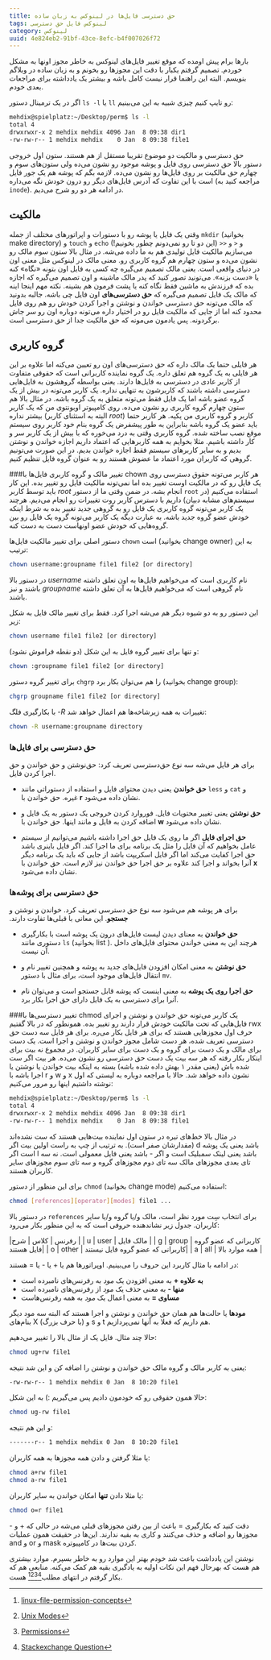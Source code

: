 ```yaml
---
title: حق دسترسی فایل‌ها در لینوکس به زبان ساده
tags: لینوکس فایل حق دسترسی
category: لینوکس
uuid: 4e824eb2-91bf-43ce-8efc-b4f007026f72
---
```

بارها برام پیش اومده که موقع تغییر فایل‌های لینوکس به خاطر مجوز اونها به مشکل خوردم. تصمیم گرفتم یکبار با دقت این مجوزها رو بخونم و به زبان ساده در وبلاگم بنویسم. البته این راهنما قرار نیست کامل باشه و بیشتر یک یادداشته برای مراجعات بعدی خودم.

اگر در یک ترمینال دستور `ls -l` یا `ll` رو تایپ کنیم چیزی شبیه به این می‌بینیم:

~~~bash
mehdix@spielplatz:~/Desktop/perm$ ls -l
total 4
drwxrwxr-x 2 mehdix mehdix 4096 Jan  8 09:38 dir1
-rw-rw-r-- 1 mehdix mehdix    0 Jan  8 09:38 file1
~~~

حق دسترسی و مالکیت دو موضوع تقریبا مستقل از هم هستند. ستون اول خروجی دستور بالا حق دسترسی روی فایل و پوشه موجود رو نشون می‌ده ولی ستون‌های سوم و چهارم حق مالکیت بر روی فایل‌ها رو نشون می‌ده. لازمه بگم که پوشه هم یک جور فایل است با این تفاوت که آدرس فایل‌های دیگر رو درون خودش نگه می‌داره (مراجعه کنید به `inode`). در ادامه هر دو رو شرح می‌دیم.


## مالکیت
وقتی یک فایل یا پوشه رو با دستورات و اپراتورهای مختلف از جمله `mkdir`  (بخوانید make directory) و `touch` و `echo` و `<` و `<<`  (این دو تا رو نمی‌دونم چطور بخونیم!) می‌سازیم مالکیت فایل تولیدی هم به ما داده می‌شه. در مثال بالا ستون سوم مالک رو نشون می‌ده و ستون چهارم هم گروه کاربری رو. معنی مالک در لینوکس مثل معنی اون در دنیای واقعی است. یعنی مالک تصمیم می‌گیره چه کسی به فایل اون بتونه «نگاه» کنه یا «دست بزنه». می‌تونید تصور کنید که پدر مالک ماشینه و اون تصمیم می‌گیره که اجازه بده که فرزندش به ماشین فقط نگاه کنه یا پشت فرمون هم بشینه.
نکته مهم اینجا اینه که مالک یک فایل تصمیم می‌گیره که **حق دسترسی‌های**‌ اون فایل چی باشه. جالبه بدونید که مالک می‌تونه حق دسترسی خواندن و نوشتن و اجرا کردن خودش رو هم روی فایل محدود کنه اما از جایی که مالکیت فایل رو در اختیار داره می‌تونه دوباره اون رو سر جاش برگردونه.
پس یادمون می‌مونه که حق مالکیت جدا از حق دسترسی است.


## گروه کاربری
هر فایلی حتما یک مالک داره که حق دسترسی‌های اون رو تعیین می‌کنه اما علاوه بر این هر فایلی به یک گروه هم تعلق داره. یک گروه نماینده کاربرانی است که حقوقی متفاوت از کاربر عادی در دسترسی به فایل‌ها دارند. یعنی بواسطه گروهشون به فایل‌هایی دسترسی داشته باشند که کاربرشون به تنهایی نداره. یک کاربر می‌تونه در بیش از یک گروه عضو باشه اما یک فایل فقط می‌تونه متعلق به یک گروه باشه. 
در مثال بالا هم ستون چهارم گروه کاربری رو نشون می‌ده. روی کامپیوتر اوبونتوی من که یک کاربر بیشتر نداره (البته به استثنای کاربر *root*) کاربر و گروه کاربری من یکیه. هر کاربر حتما باید عضو یک گروه باشه بنابراین به طور پیشفرض یک گروه بنام خود کاربر روی سیستم موقع نصب ساخته شده.
گروه کاربری وقتی به درد می‌خوره که با بیش از یک کاربر سر و کار داشته باشیم. مثلا بخوایم به همه کاربرهایی که اعتماد داریم اجازه خواندن و نوشتن بدیم و به سایر کاربرهای سیستم فقط اجازه خواندن بدیم. در این صورت می‌تونیم گروهی که کاربران مورد اعتماد ما عضوش هستند رو به عنوان گروه فایل تنظیم کنیم.


###تغییر مالک و گروه کاربری فایل‌ها با chown
هر کاربر می‌تونه حقوق دسترسی روی یک فایل رو که در مالکیت اوست تغییر بده اما نمی‌تونه مالکیت فایل رو تغییر بده. این کار باید توسط کاربر *root* انجام بشه. در ضمن وقتی ما از دستور `root` استفاده می‌کنیم (در سیستم‌های مشابه دبیان) داریم با دسترس کاربر روت تغییرات رو انجام می‌دیم.
هرچند یک کاربر می‌تونه گروه کاربری یک فایل رو به گروهی جدید تغییر بده به شرط اینکه خودش عضو گروه جدید باشه. به عبارت دیگه یک کاربر می‌تونه گروه یک فایل رو بین گروه‌هایی که خودش عضو اونهاست دست به دست کنه.

دستور اصلی برای تغییر مالکیت فایل‌ها `chown` است (بخوانید change owner) به این ترتیب:

~~~bash
chown username:groupname file1 file2 [or directory]
~~~

در دستور بالا *username* نام کاربری است که می‌خواهیم فایل‌ها به اون تعلق داشته باشند و نیز *groupname* نام گروهی است که می‌خواهیم فایل‌ها به آن تعلق داشته باشند.

این دستور رو به دو شیوه دیگر هم می‌شه اجرا کرد. فقط برای تغییر مالک فایل به شکل زیر:

~~~bash
chown username file1 file2 [or directory]
~~~

و تنها برای تغییر گروه فایل به این شکل (دو نقطه فراموش نشود):

~~~bash
chown :groupname file1 file2 [or directory]
~~~

برای تغییر گروه دستور `chgrp` را هم می‌توان بکار برد (بخوانید change group):

~~~bash
chgrp groupname file1 file2 [or directory]
~~~

با بکارگیری فلگ *-R* تغییرات به همه زیرشاخه‌ها هم اعمال خواهد شد:

~~~bash
chown -R username:groupname directory
~~~

### حق دسترسی‌ برای فایل‌ها
برای هر فایل می‌شه سه نوع حق‌دسترسی تعریف کرد: حق‌نوشتن و حق خواندن و حق اجرا کردن فایل.

* **حق خواندن** یعنی دیدن محتوای فایل و استفاده از دستوراتی مانند `less` و `cat` و غیره. حق خواندن با **r** نشان داده می‌شود.

* **حق نوشتن** یعنی تغییر محتویات فایل. فوروارد کردن خروجی یک دستور به یک فایل و اضافه کردن به فایل و مانند اینها. حق خواندن با **w** نشان داده می‌شود.

* **حق اجرای فایل** اگر ما روی یک فایل حق اجرا داشته باشیم می‌توانیم از سیستم عامل بخواهیم که آن فایل را مثل یک برنامه برای ما اجرا کند. اگر فایل باینری باشد حق اجرا کفایت می‌کند اما اگر فایل اسکریپت باشد از جایی که باید یک برنامه دیگر آنرا بخواند و اجرا کند علاوه بر حق اجرا حق خواندن نیز لازم است. حق خواندن با **x** نشان داده می‌شود.


### حق دسترسی برای پوشه‌ها
برای هر پوشه هم می‌شود سه نوع حق دسترسی تعریف کرد. خواندن و نوشتن و ‫**جستجو**. این معانی با قبلی‌ها تفاوت دارند.

* **حق خواندن** به معنای دیدن لیست فایل‌های درون یک پوشه است با بکارگیری دستوری مانند `ls` (بخوانید list ). هرچند این به معنی خواندن محتوای فایل‌های داخل آن نیست.

* **حق نوشتن** به معنی امکان افزودن‌ فایل‌های جدید به پوشه و همچنین تغییر نام و انتقال فایل‌های موجود است، برای مثال با دستور `mv`.

* **حق اجرا روی یک پوشه** به معنی اینست که پوشه قابل جستجو است و می‌توان نام آنرا برای دسترسی به یک فایل دارای حق اجرا بکار برد.

###تغییر دسترسی‌ها با chmod
یک کاربر می‌تونه حق خواندن و نوشتن و اجرای فایل‌هایی که تحت مالکیت خودش قرار دارند رو تغییر بده. همونطور که در بالا گفتیم rwx حرف اول مجوزهایی هستند که برای هر فایل بکار می‌ره. برای هر فایل سه دست حق دسترسی تعریف شده، هر دست شامل مجوز خواندن و نوشتن و اجرا است. یک دست برای مالک و یک دست برای گروه و یک دست برای سایر کاربران. در مجموع نه بیت برای اینکار بکار رفته که هر سه بیت یک دست حق دسترسی رو نشون می‌ده. هر بیت اگر ست شده باش (یعنی مقدر ۱ بهش داده شده باشه) بسته به اینکه بیت خواندن یا نوشتن یا اجرا باشه با r و w و x نشون داده خواهد شد. حالا با مراجعه دوباره به لیستی که اول نوشته داشتیم اینها رو مرور می‌کنیم:

~~~bash
mehdix@spielplatz:~/Desktop/perm$ ls -l
total 4
drwxrwxr-x 2 mehdix mehdix 4096 Jan  8 09:38 dir1
-rw-rw-r-- 1 mehdix mehdix    0 Jan  8 09:38 file1
~~~

در مثال بالا خط‌های تیره در ستون اول نماینده بیت‌هایی هستند که ست نشده‌اند (مقدارشان صفر است). به ترتیب از چپ به راست اولین بیت اگر d باشد یعنی یک پوشه است اگر l باشد یعنی لینک سمبلیک است و اگر - باشد یعنی فایل معمولی است. نه سه تای بعدی مجوزهای مالک سه تای دوم مجوزهای گروه و سه تای سوم مجوزهای سایر کاربران هستند.

 برای این منظور از دستور `chmod` ‏‎(بخوانید change mode) استفاده می‌کنیم:

~~~bash
chmod [references][operator][modes] file1 ...
~~~

در دستور بالا `references` برای انتخاب سِت مورد نظر است، مالک و/یا گروه و/یا سایر کاربران. جدول زیر نشاندهنده حروفی است که به این منظور بکار می‌رود:

|رفرنس	| کلاس           | شرح  |
| u     | user	| مالک فایل |
| g     | group	| کاربرانی که عضو گروه فایل هستند|
| o	| other	| کاربرانی که عضو گروه فایل نیستند|
| a	| all	| همه موارد بالا  |

در ادامه با مثال کاربرد این حروف را می‌بینیم. اوپراتورها هم یا + یا - یا = هستند:

* **به علاوه +** به معنی افزودن یک ‫*مود* به رفرنس‌های نامبرده است
* **منها -** به معنی حذف یک *مود* از رفرنس‌های نامبرده است
* **مساوی =** به معنی اعمال یک *مود* به همه رفرنس‌هاست

**مودها** یا حالت‌ها هم همان حق خواندن و نوشتن و اجرا هستند که البته سه مود دیگر بنام‌های X (با حرف بزرگ) و s و t هم داریم که فعلا به آنها نمی‌پردازیم.

حالا چند مثال. فایل یک از مثال بالا را تغییر می‌دهیم:

~~~bash
chmod ug+rw file1
~~~

یعنی به کاربر مالک و گروه مالک حق خواندن و نوشتن را اضافه کن و این شد نتیجه:

~~~bash
-rw-rw-r-- 1 mehdix mehdix 0 Jan  8 10:20 file1
~~~

حالا همون حقوقی رو که خودمون دادیم پس می‌گیریم :) به این شکل:

~~~bash
chmod ug-rw file1
~~~

و این هم نتیجه:

~~~bash
-------r-- 1 mehdix mehdix 0 Jan  8 10:20 file1
~~~

یا مثلا گرفتن و دادن همه مجوزها به همه کاربران:

~~~bash
chmod a+rw file1
chmod a-rw file1
~~~

یا مثلا دادن **تنها** امکان خواندن به سایر کاربران:

~~~bash
chmod o=r file1
~~~

دقت کنید که بکارگیری = باعث از بین رفتن مجوزهای قبلی می‌شه در حالی که + و - مجوزها رو اضافه و حذف می‌کنند و کاری به بقیه ندارند. این‌ها در حقیقت همون عملیات and و or و mask کردن بیت‌ها در کامپیوتره.

نوشتن این یادداشت باعث شد خودم بهتر این موارد رو به خاطر بسپرم. موارد بیشتری هم هست که بهرحال فهم این نکات اولیه به یادگیری بقیه هم کمک می‌کنه. منابعی هم که بکار گرفتم در انتهای مطلب[^1][^2][^3][^4] هست.

[^1]: ‏[linux-file-permission-concepts](http://www.rackspace.com/knowledge_center/article/linux-file-permission-concepts)

[^2]: ‏[Unix Modes](https://en.wikipedia.org/wiki/Modes_(Unix))

[^3]: ‏[Permissions](http://www.grymoire.com/Unix/Permissions.html#toc-uh-0)

[^4]: ‏[Stackexchange Question](http://unix.stackexchange.com/a/140944/87940)


